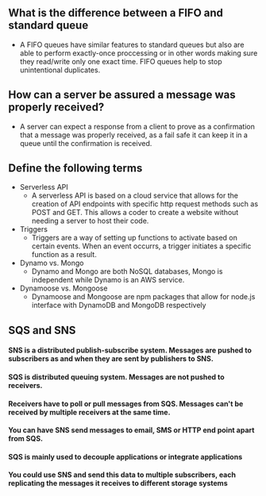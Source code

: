 

## What is the difference between a FIFO and standard queue
* A FIFO queues have similar features to standard queues but also are able to perform exactly-once proccessing or in other words making sure they read/write only one exact time. FIFO queues help to stop unintentional duplicates.
## How can a server be assured a message was properly received?
* A server can expect a response from a client to prove as a confirmation that a message was properly received, as a fail safe it can keep it in a queue until the confirmation is received.

## Define the following terms
* Serverless API
  * A serverless API is based on a cloud service that allows for the creation of API endpoints with specific http request methods such as POST and GET. This allows a coder to create a website without needing a server to host their code.
* Triggers
  * Triggers are a way of setting up functions to activate based on certain events. When an event occurrs, a trigger initiates a specific function as a result.
* Dynamo vs. Mongo
  * Dynamo and Mongo are both NoSQL databases, Mongo is independent while Dynamo is an AWS service.
* Dynamoose vs. Mongoose
  * Dynamoose and Mongoose are npm packages that allow for node.js interface with DynamoDB and MongoDB respectively


## SQS and SNS 

#### SNS is a distributed publish-subscribe system. Messages are pushed to subscribers as and when they are sent by publishers to SNS.

#### SQS is distributed queuing system. Messages are not pushed to receivers.
#### Receivers have to poll or pull messages from SQS. Messages can't be received by multiple receivers at the same time. 
####  You can have SNS send messages to email, SMS or HTTP end point apart from SQS.
#### SQS is mainly used to decouple applications or integrate applications
#### You could use SNS and send this data to multiple subscribers, each replicating the messages it receives to different storage systems


